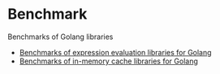 # Benchmark

Benchmarks of Golang libraries

- [Benchmarks of expression evaluation libraries for Golang](./expression-evaluation/)
- [Benchmarks of in-memory cache libraries for Golang](./in-memory-cache/)
